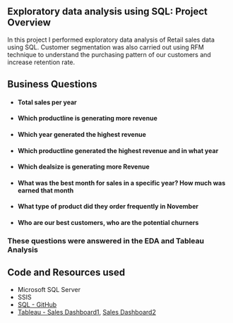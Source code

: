 
## Exploratory data analysis using SQL: Project Overview 
In this project I performed exploratory data analysis of Retail sales data using SQL.
Customer segmentation was also carried out using RFM technique to understand the purchasing pattern of our customers and increase retention rate.


## Business Questions
- #### Total sales per year
- #### Which productline is generating more revenue
- #### Which year generated the highest revenue
- #### Which productline generated the highest revenue and in what year
- #### Which dealsize is generating more Revenue
- #### What was the best month for sales in a specific year? How much was earned that month
- #### What type of product did they order frequently in November
- #### Who are our best customers, who are the potential churners
### These questions were answered in the EDA and Tableau Analysis                                                                                


## Code and Resources used
- Microsoft SQL Server
- SSIS
- [SQL - GitHub](https://github.com/mosimen/Sales-Analysis)
- [Tableau - Sales Dashboard1](https://public.tableau.com/app/profile/martins.osimen/viz/SalesDashboard1_16534509096530/SalesDashboard), [Sales Dashboard2](https://public.tableau.com/app/profile/martins.osimen/viz/SalesDashboard2_16534512608230/SalesDashboard2)
